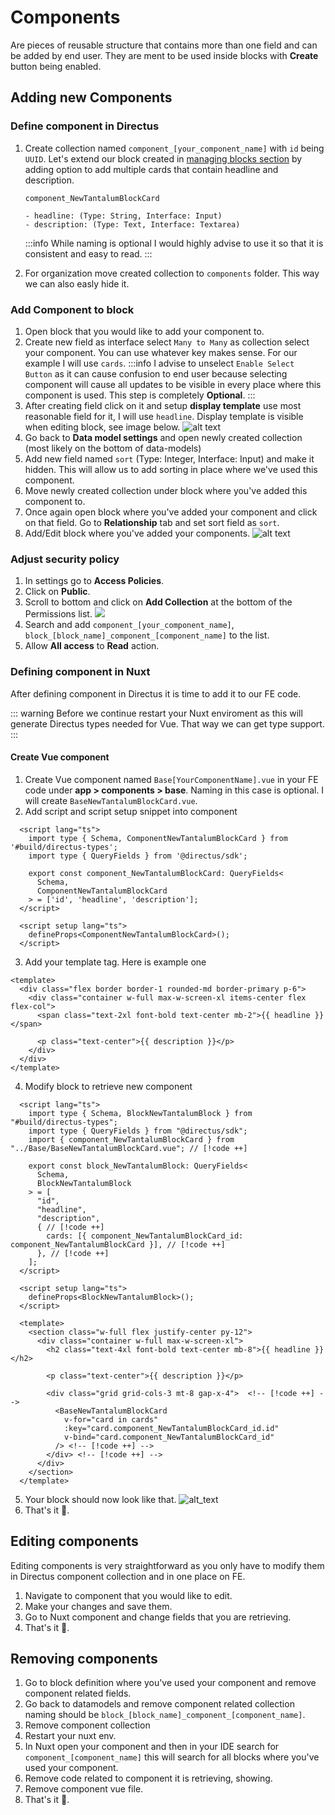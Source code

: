 # Components

Are pieces of reusable structure that contains more than one field and can be added by end user. They are ment to be used inside blocks with **Create** button being enabled.

## Adding new Components

### Define component in Directus

1. Create collection named `component_[your_component_name]` with `id` being `UUID`.  Let's extend our block created in [managing blocks section](/content-management/blocks.html#create-vue-component) by adding option to add multiple cards that contain headline and description.
    ```
    component_NewTantalumBlockCard

    - headline: (Type: String, Interface: Input)
    - description: (Type: Text, Interface: Textarea)
    ```
    
    :::info
      While naming is optional I would highly advise to use it so that it is consistent and easy to read.
    :::
2. For organization move created collection to `components` folder. This way we can also easly hide it.

### Add Component to block

1. Open block that you would like to add your component to.
2. Create new field as interface select `Many to Many` as collection select your component. You can use whatever key makes sense. For our example I will use `cards`.
    :::info
      I advise to unselect `Enable Select Button` as it can cause confusion to end user because selecting component will cause all updates to be visible in every place where this component is used. This step is completely **Optional**.
    :::
3. After creating field click on it and setup **display template** use most reasonable field for it, I will use `headline`. Display template is visible when editing block, see image below.
![alt text](../imgs/directus_display_preview.png)
4. Go back to **Data model settings** and open newly created collection (most likely on the bottom of data-models)
5. Add new field named `sort` (Type: Integer, Interface: Input) and make it hidden. This will allow us to add sorting in place where we've used this component.
6. Move newly created collection under block where you've added this component to.
7. Once again open block where you've added your component and click on that field. Go to **Relationship** tab and set sort field as `sort`.
7. Add/Edit block where you've added your components.
![alt text](../imgs/directus_component_added.png)

### Adjust security policy

1. In settings go to **Access Policies**.
2. Click on **Public**.
3. Scroll to bottom and click on **Add Collection** at the bottom of the Permissions list. ![](../imgs/directus_adding_access_policies.png)
4. Search and add `component_[your_component_name]`, `block_[block_name]_component_[component_name]` to the list.
6. Allow **All access** to **Read** action.

### Defining component in Nuxt

After defining component in Directus it is time to add it to our FE code.

::: warning
Before we continue restart your Nuxt enviroment as this will generate Directus types needed for Vue. That way we can get type support.
:::

#### Create Vue component

1. Create Vue component named `Base[YourComponentName].vue` in your FE code under **app > components > base**. Naming in this case is optional. I will create `BaseNewTantalumBlockCard.vue`.
2. Add script and script setup snippet into component

```vue
  <script lang="ts">
    import type { Schema, ComponentNewTantalumBlockCard } from '#build/directus-types';
    import type { QueryFields } from '@directus/sdk';

    export const component_NewTantalumBlockCard: QueryFields<
      Schema,
      ComponentNewTantalumBlockCard
    > = ['id', 'headline', 'description'];
  </script>

  <script setup lang="ts">
    defineProps<ComponentNewTantalumBlockCard>();
  </script>
```

3. Add your template tag. Here is example one

```vue
<template>
  <div class="flex border border-1 rounded-md border-primary p-6">
    <div class="container w-full max-w-screen-xl items-center flex flex-col">
      <span class="text-2xl font-bold text-center mb-2">{{ headline }}</span>

      <p class="text-center">{{ description }}</p>
    </div>
  </div>
</template>
```

4. Modify block to retrieve new component
  ```vue
    <script lang="ts">
      import type { Schema, BlockNewTantalumBlock } from "#build/directus-types";
      import type { QueryFields } from "@directus/sdk";
      import { component_NewTantalumBlockCard } from "../Base/BaseNewTantalumBlockCard.vue"; // [!code ++]

      export const block_NewTantalumBlock: QueryFields<
        Schema,
        BlockNewTantalumBlock
      > = [
        "id", 
        "headline",
        "description",
        { // [!code ++]
          cards: [{ component_NewTantalumBlockCard_id: component_NewTantalumBlockCard }], // [!code ++]
        }, // [!code ++]
      ];
    </script>

    <script setup lang="ts">
      defineProps<BlockNewTantalumBlock>();
    </script>

    <template>
      <section class="w-full flex justify-center py-12">
        <div class="container w-full max-w-screen-xl">
          <h2 class="text-4xl font-bold text-center mb-8">{{ headline }}</h2>

          <p class="text-center">{{ description }}</p>

          <div class="grid grid-cols-3 mt-8 gap-x-4">  <!-- [!code ++] -->
            <BaseNewTantalumBlockCard 
              v-for="card in cards"
              :key="card.component_NewTantalumBlockCard_id.id"
              v-bind="card.component_NewTantalumBlockCard_id"
            /> <!-- [!code ++] -->
          </div> <!-- [!code ++] -->
        </div>
      </section>
    </template>
  ```
5. Your block should now look like that.
![alt_text](../imgs/nuxt_block_with_component.png)
6. That's it :tada:.

## Editing components

Editing components is very straightforward as you only have to modify them in Directus component collection and in one place on FE.

1. Navigate to component that you would like to edit.
2. Make your changes and save them.
3. Go to Nuxt component and change fields that you are retrieving.
4. That's it :tada:.

## Removing components

1. Go to block definition where you've used your component and remove component related fields.
2. Go back to datamodels and remove component related collection naming should be `block_[block_name]_component_[component_name]`.
3. Remove component collection
4. Restart your nuxt env.
5. In Nuxt open your component and then in your IDE search for `component_[component_name]` this will search for all blocks where you've used your component.
6. Remove code related to component it is retrieving, showing.
7. Remove component vue file.
8. That's it :tada:.
